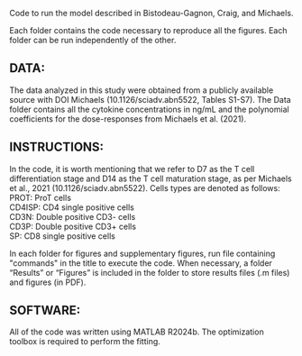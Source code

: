 Code to run the model described in Bistodeau-Gagnon, Craig, and Michaels. 

Each folder contains the code necessary to reproduce all the figures. Each folder can be run independently of the other. 

## DATA:
The data analyzed in this study were obtained from a publicly available source with DOI Michaels (10.1126/sciadv.abn5522, Tables S1-S7). The Data folder contains all the cytokine concentrations in ng/mL and the polynomial coefficients for the dose-responses from Michaels et al. (2021).

## INSTRUCTIONS:
In the code, it is worth mentioning that we refer to D7 as the T cell differentiation stage and D14 as the T cell maturation stage, as per Michaels et al., 2021 (10.1126/sciadv.abn5522). 
Cells types are denoted as follows:
	PROT: ProT cells  
	CD4ISP: CD4 single positive cells  
	CD3N: Double positive CD3- cells  
	CD3P: Double positive CD3+ cells  
	SP: CD8 single positive cells  

In each folder for figures and supplementary figures, run file containing "commands" in the title to execute the code. 
When necessary, a folder “Results” or “Figures” is included in the folder to store results files (.m files) and figures (in PDF). 

## SOFTWARE:
All of the code was written using MATLAB R2024b. The optimization toolbox is required to perform the fitting. 
